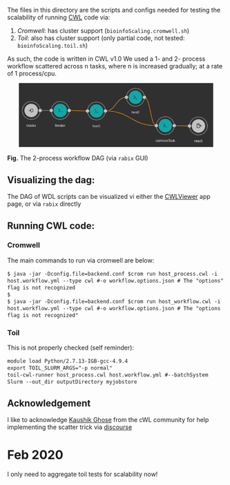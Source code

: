 
The files in this directory are the scripts and configs needed for testing the scalability of running [CWL]() code via:
1. _Cromwell_: has cluster support (`bioinfoScaling.cromwell.sh`)
2. _Toil_: also has cluster support (only partial code, not tested: `bioinfoScaling.toil.sh`)

As such, the code is written in CWL v1.0
We used a 1- and 2- process workflow scattered across n tasks, where n is increased gradually; at a rate of 1 process/cpu.

<p align="center">
  <img src="dag_cwl_rabix_hosts_workflow.png" width =450>
</p>

**Fig.** The 2-process workflow DAG (via `rabix` GUI)


## Visualizing the dag:

The DAG of WDL scripts can be visualized vi either the [CWLViewer](https://view.commonwl.org/) app page, or via `rabix` directly 

## Running CWL code:

### Cromwell

The main commands to run via cromwell are below:

```
$ java -jar -Dconfig.file=backend.conf $crom run host_process.cwl -i host.workflow.yml --type cwl #-o workflow.options.json # The "options" flag is not recognized
$
$ java -jar -Dconfig.file=backend.conf $crom run host_workflow.cwl -i host.workflow.yml --type cwl #-o workflow.options.json # The "options flag is not recognized"
```


### Toil
This is not properly checked (self reminder):

```
module load Python/2.7.13-IGB-gcc-4.9.4
export TOIL_SLURM_ARGS="-p normal"
toil-cwl-runner host_process.cwl host.workflow.yml #--batchSystem Slurm --out_dir outputDirectory myjobstore
```


## Acknowledgement

I like to acknowledge [Kaushik Ghose](https://github.com/kaushik-work) from the cWL community for help implementing the scatter trick via [discourse](https://cwl.discourse.group/t/scatter-workflow-step-n-times/71/4)

# Feb 2020
I only need to aggregate toil tests for scalability now!

